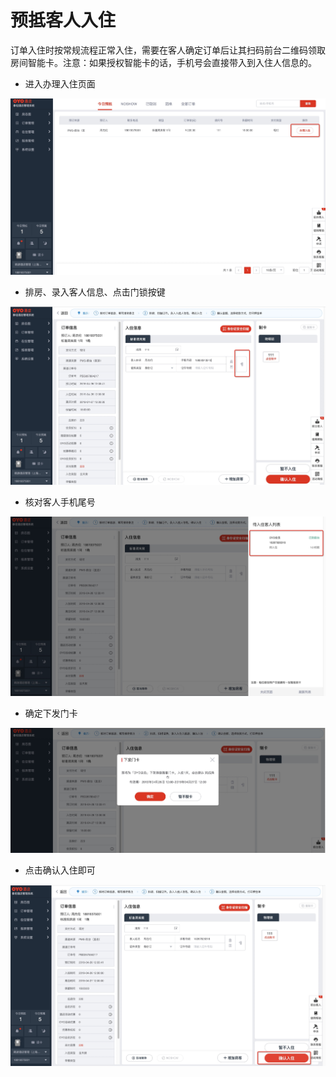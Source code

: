 # 预抵客人入住

订单入住时按常规流程正常入住，需要在客人确定订单后让其扫码前台二维码领取房间智能卡。注意：如果授权智能卡的话，手机号会直接带入到入住人信息的。

* 进入办理入住页面

![](../../.gitbook/assets/image%20%28802%29.png)

* 排房、录入客人信息、点击门锁按键

![](../../.gitbook/assets/image%20%28604%29.png)

* 核对客人手机尾号

![](../../.gitbook/assets/image%20%28442%29.png)

* 确定下发门卡

![](../../.gitbook/assets/image%20%28790%29.png)

* 点击确认入住即可

![](../../.gitbook/assets/image%20%28666%29.png)

